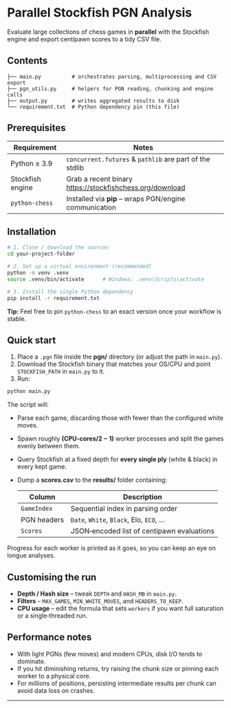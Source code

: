 # Parallel Stockfish PGN Analysis

Evaluate large collections of chess games in **parallel** with the Stockfish
engine and export centipawn scores to a tidy CSV file.

## Contents

```
├── main.py          # orchestrates parsing, multiprocessing and CSV export
├── pgn_utils.py     # helpers for PGN reading, chunking and engine calls
├── output.py        # writes aggregated results to disk
└── requirement.txt  # Python dependency pin (this file)
```

## Prerequisites

| Requirement        | Notes                                                         |
|--------------------|---------------------------------------------------------------|
| Python ≥ 3.9       | `concurrent.futures` & `pathlib` are part of the stdlib       |
| Stockfish engine   | Grab a recent binary <https://stockfishchess.org/download>    |
| `python-chess`     | Installed via **pip** – wraps PGN/engine communication        |

## Installation

```bash
# 1. Clone / download the sources
cd your-project-folder

# 2. Set up a virtual environment (recommended)
python -m venv .venv
source .venv/bin/activate      # Windows: .venv\Scripts\activate

# 3. Install the single Python dependency
pip install -r requirement.txt
```

**Tip:**  Feel free to pin `python-chess` to an exact version once your
workflow is stable.

## Quick start

1. Place a `.pgn` file inside the **pgn/** directory (or adjust the path in
   `main.py`).
2. Download the Stockfish binary that matches your OS/CPU and point
   `STOCKFISH_PATH` in `main.py` to it.
3. Run:

```bash
python main.py
```

The script will:

* Parse each game, discarding those with fewer than the configured white
  moves.
* Spawn roughly **(CPU‑cores/2 − 1)** worker processes and split the games
  evenly between them.
* Query Stockfish at a fixed depth for **every single ply** (white & black)
  in every kept game.
* Dump a **scores.csv** to the **results/** folder containing:

  | Column        | Description                               |
  |---------------|-------------------------------------------|
  | `GameIndex`   | Sequential index in parsing order         |
  | PGN headers   | `Date`, `White`, `Black`, Elo, `ECO`, …   |
  | `Scores`      | JSON‑encoded list of centipawn evaluations|

Progress for each worker is printed as it goes, so you can keep an eye on
longue analyses.

## Customising the run

* **Depth / Hash size** – tweak `DEPTH` and `HASH_MB` in `main.py`.
* **Filters** – `MAX_GAMES`, `MIN_WHITE_MOVES`, and `HEADERS_TO_KEEP`.
* **CPU usage** – edit the formula that sets `workers` if you want full
  saturation or a single‑threaded run.

## Performance notes

* With light PGNs (few moves) and modern CPUs, disk I/O tends to dominate.
* If you hit diminishing returns, try raising the chunk size or pinning each
  worker to a physical core.
* For millions of positions, persisting intermediate results per chunk can
  avoid data loss on crashes.

---
